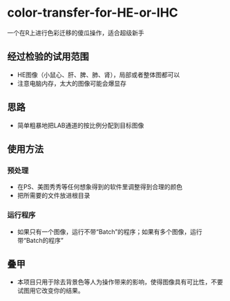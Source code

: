 # color-transfer-for-HE-or-IHC
一个在R上进行色彩迁移的傻瓜操作，适合超级新手
## 经过检验的试用范围
- HE图像（小鼠心、肝、脾、肺、肾），局部或者整体图都可以
- 注意电脑内存，太大的图像可能会爆显存
## 思路
- 简单粗暴地把LAB通道的按比例分配到目标图像
## 使用方法
### 预处理
- 在PS、美图秀秀等任何想象得到的软件里调整得到合理的颜色
- 把所需要的文件放进根目录
### 运行程序
- 如果只有一个图像，运行不带“Batch”的程序；如果有多个图像，运行带“Batch的程序”
## 叠甲
- 本项目只用于除去背景色等人为操作带来的影响，使得图像具有可比性，不要试图用它改变你的结果。
